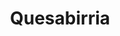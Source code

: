 ---
title: "Quesabirria"
price: "$14.00"
category: "Mexican-Cuisine"
img: "src/images/menu/Quesabirria.jpg"
desc: "Three crispy beef tacos with melted cheese topped with cilantro and onions served with a side of consume"
---